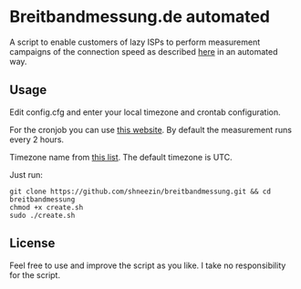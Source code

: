 # Breitbandmessung.de automated

A script to enable customers of lazy ISPs to perform measurement campaigns of the connection speed as described [here](https://www.bundesnetzagentur.de/DE/Sachgebiete/Telekommunikation/Unternehmen_Institutionen/Breitband/Breitbandmessung/start.html) in an automated way.

## Usage

Edit config.cfg and enter your local timezone and crontab configuration.

For the cronjob you can use [this website](https://crontab-generator.org/).
By default the measurement runs every 2 hours.

Timezone name from [this list](https://en.wikipedia.org/wiki/List_of_tz_database_time_zones#List).
The default timezone is UTC.


Just run:

```
git clone https://github.com/shneezin/breitbandmessung.git && cd breitbandmessung
chmod +x create.sh
sudo ./create.sh
```

## License

Feel free to use and improve the script as you like. I take no responsibility for the script.
